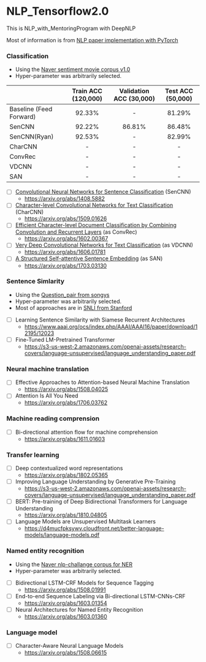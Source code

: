# NLP_Tensorflow2.0

This is NLP_with_MentoringProgram with DeepNLP

Most of information is from [NLP paper implementation with PyTorch](https://github.com/aisolab/nlp_implementation) 

### Classification
+ Using the [Naver sentiment movie corpus v1.0](https://github.com/e9t/nsmc)
+ Hyper-parameter was arbitrarily selected.

|                  | Train ACC (120,000) | Validation ACC (30,000) | Test ACC (50,000) |
| :--------------- | :-------: | :------------: | :------: |
| Baseline (Feed Forward)     |  92.33%  |   -   | 81.29%  |
| SenCNN           |  92.22%  |     86.81%     |  86.48%  |
| SenCNN(Ryan)     |  92.53%  |     -     |  82.99%  |
| CharCNN          | - | - | - |
| ConvRec          | - | - | - |
| VDCNN            | - | - | - |
| SAN | - | - | - |

* [ ] [Convolutional Neural Networks for Sentence Classification](https://github.com/aisolab/nlp_implementation/tree/master/Convolutional_Neural_Networks_for_Sentence_Classification) (SenCNN)
  + https://arxiv.org/abs/1408.5882
* [ ] [Character-level Convolutional Networks for Text Classification](https://github.com/aisolab/nlp_implementation/tree/master/Character-level_Convolutional_Networks_for_Text_Classification) (CharCNN)
  + https://arxiv.org/abs/1509.01626
* [ ] [Efficient Character-level Document Classification by Combining Convolution and Recurrent Layers](https://github.com/aisolab/nlp_implementation/tree/master/Efficient_Character-level_Document_Classification_by_Combining_Convolution_and_Recurrent_Layers) (as ConvRec)
  + https://arxiv.org/abs/1602.00367
* [ ] [Very Deep Convolutional Networks for Text Classification](https://github.com/aisolab/nlp_implementation/tree/master/Very_Deep_Convolutional_Networks_for_Text_Classification) (as VDCNN)
  + https://arxiv.org/abs/1606.01781
* [ ] [A Structured Self-attentive Sentence Embedding](https://github.com/aisolab/nlp_implementation/tree/master/A_Structured_Self-attentive_Sentence_Embedding) (as SAN)
  + https://arxiv.org/abs/1703.03130

### Sentence Simlarity
+ Using the [Question_pair from songys](https://github.com/songys/Question_pair)
+ Hyper-parameter was arbitrarily selected.
+ Most of approaches are in [SNLI from Stanford](https://nlp.stanford.edu/projects/snli/)

* [ ] Learning Sentence Similarity with Siamese Recurrent Architectures
	+ https://www.aaai.org/ocs/index.php/AAAI/AAAI16/paper/download/12195/12023
* [ ] Fine-Tuned LM-Pretrained Transformer
	+ https://s3-us-west-2.amazonaws.com/openai-assets/research-covers/language-unsupervised/language_understanding_paper.pdf



### Neural machine translation
* [ ] Effective Approaches to Attention-based Neural Machine Translation
	+ https://arxiv.org/abs/1508.04025
* [ ] Attention Is All You Need
	+ https://arxiv.org/abs/1706.03762

### Machine reading comprension
* [ ] Bi-directional attention flow for machine comprehension
	+ https://arxiv.org/abs/1611.01603

### Transfer learning
* [ ] Deep contextualized word representations
	+ https://arxiv.org/abs/1802.05365
* [ ] Improving Language Understanding by Generative Pre-Training
	+ https://s3-us-west-2.amazonaws.com/openai-assets/research-covers/language-unsupervised/language_understanding_paper.pdf
* [ ] BERT: Pre-training of Deep Bidirectional Transformers for Language Understanding
	+ https://arxiv.org/abs/1810.04805
* [ ] Language Models are Unsupervised Multitask Learners
	+ https://d4mucfpksywv.cloudfront.net/better-language-models/language-models.pdf

### Named entity recognition
+ Using the [Naver nlp-challange corpus for NER](https://github.com/naver/nlp-challenge/tree/master/missions/ner)
+ Hyper-parameter was arbitrarily selected.
* [ ] Bidirectional LSTM-CRF Models for Sequence Tagging
	+ https://arxiv.org/abs/1508.01991
* [ ] End-to-end Sequence Labeling via Bi-directional LSTM-CNNs-CRF
	+ https://arxiv.org/abs/1603.01354
* [ ] Neural Architectures for Named Entity Recognition
	+ https://arxiv.org/abs/1603.01360

### Language model
* [ ] Character-Aware Neural Language Models
  + https://arxiv.org/abs/1508.06615

